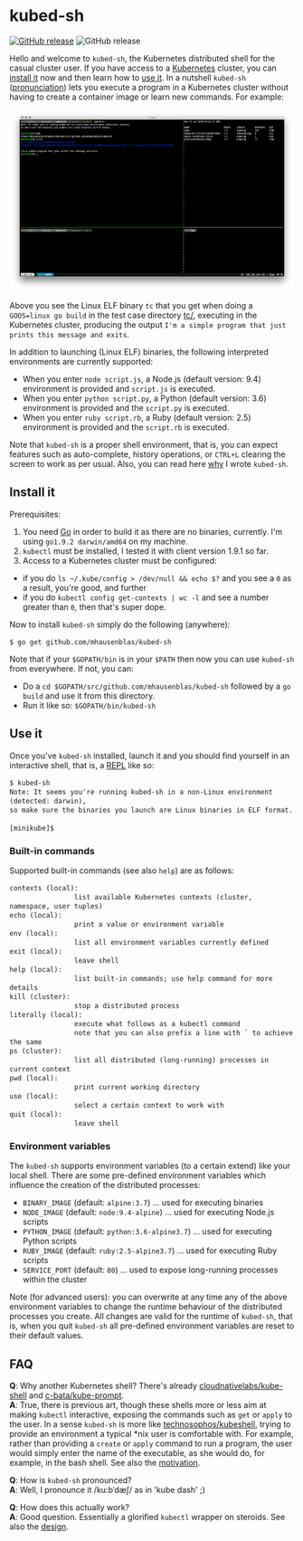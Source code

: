 # kubed-sh

[![GitHub release](https://img.shields.io/github/release/mhausenblas/kubed-sh.svg)](https://github.com/mhausenblas/kubed-sh) ![GitHub release](https://img.shields.io/badge/cloud--native-enabled-blue.svg)

Hello and welcome to `kubed-sh`, the Kubernetes distributed shell for the casual cluster user.
If you have access to a [Kubernetes](https://kubernetes.io/) cluster, you can [install it](#install-it) now
and then learn how to [use it](#use-it). In a nutshell `kubed-sh` ([pronunciation](#faq)) lets you execute
a program in a Kubernetes cluster without having to create a container image or learn new commands. For example:

![Launching a simple binary in a Kubernetes cluster](img/launch-bin.png)

Above you see the Linux ELF binary `tc` that you get when doing a `GOOS=linux go build` in the test case directory [tc/](tc/),
executing in the Kubernetes cluster, producing the output `I'm a simple program that just prints this message and exits`.

In addition to launching (Linux ELF) binaries, the following interpreted environments are currently supported:

- When you enter `node script.js`, a Node.js (default version: 9.4) environment is provided and `script.js` is executed.
- When you enter `python script.py`, a Python (default version: 3.6) environment is provided and the `script.py` is executed.
- When you enter `ruby script.rb`, a Ruby (default version: 2.5) environment is provided and the `script.rb` is executed.

Note that `kubed-sh` is a proper shell environment, that is, you can expect features such as auto-complete, history operations,
or `CTRL+L` clearing the screen to work as per usual. Also, you can read here [why](why.md) I wrote `kubed-sh`.

## Install it

Prerequisites:

1. You need [Go](https://golang.org/dl/) in order to build it as there are no binaries, currently. I'm using `go1.9.2 darwin/amd64` on my machine.
1. `kubectl` must be installed, I tested it with client version 1.9.1 so far.
1. Access to a Kubernetes cluster must be configured:
  - if you do `ls ~/.kube/config > /dev/null && echo $?` and you see a `0` as a result, you're good, and further
  - if you do `kubectl config get-contexts | wc -l` and see a number greater than `0`, then that's super dope.

Now to install `kubed-sh` simply do the following (anywhere):

```
$ go get github.com/mhausenblas/kubed-sh
```

Note that if your `$GOPATH/bin` is in your `$PATH` then now you can use `kubed-sh` from everywhere. If not, you can:

- Do a `cd $GOPATH/src/github.com/mhausenblas/kubed-sh` followed by a `go build` and use it from this directory.
- Run it like so: `$GOPATH/bin/kubed-sh`

## Use it

Once you've `kubed-sh` installed, launch it and you should find yourself in an interactive shell, that is, a [REPL](https://en.wikipedia.org/wiki/Read%E2%80%93eval%E2%80%93print_loop) like so:

```
$ kubed-sh
Note: It seems you're running kubed-sh in a non-Linux environment (detected: darwin),
so make sure the binaries you launch are Linux binaries in ELF format.

[minikube]$
```

### Built-in commands

Supported built-in commands (see also `help`) are as follows:

```
contexts (local):
                list available Kubernetes contexts (cluster, namespace, user tuples)
echo (local):
                print a value or environment variable
env (local):
                list all environment variables currently defined
exit (local):
                leave shell
help (local):
                list built-in commands; use help command for more details
kill (cluster):
                stop a distributed process
literally (local):
                execute what follows as a kubectl command
                note that you can also prefix a line with ` to achieve the same
ps (cluster):
                list all distributed (long-running) processes in current context
pwd (local):
                print current working directory
use (local):
                select a certain context to work with
quit (local):
                leave shell
```

### Environment variables

The `kubed-sh` supports environment variables (to a certain extend) like your local shell. There are some pre-defined environment variables which influence the creation of the distributed processes:

- `BINARY_IMAGE` (default: `alpine:3.7`) … used for executing binaries
- `NODE_IMAGE` (default: `node:9.4-alpine`) … used for executing Node.js scripts
- `PYTHON_IMAGE` (default: `python:3.6-alpine3.7`) … used for executing Python scripts
- `RUBY_IMAGE` (default: `ruby:2.5-alpine3.7`) … used for executing Ruby scripts
- `SERVICE_PORT` (default: `80`) … used to expose long-running processes within the cluster

Note (for advanced users): you can overwrite at any time any of the above environment variables to change the runtime behaviour of the distributed processes you create. All changes are valid for the runtime of `kubed-sh`, that is, when you quit `kubed-sh` all pre-defined environment variables are reset to their default values.

## FAQ

**Q**: Why another Kubernetes shell? There's already [cloudnativelabs/kube-shell](https://github.com/cloudnativelabs/kube-shell) and [c-bata/kube-prompt](https://github.com/c-bata/kube-prompt). <br>
**A**: True, there is previous art, though these shells more or less aim at making `kubectl` interactive, exposing the commands such as `get` or `apply` to the user.
In a sense `kubed-sh` is more like [technosophos/kubeshell](https://github.com/technosophos/kubeshell), trying to provide an environment a typical *nix user is comfortable with.
For example, rather than providing a `create` or `apply` command to run a program, the user would simply enter the name of the executable, as she would do, for example, in the bash shell. See also the [motivation](why.md).

**Q**: How is `kubed-sh` pronounced? <br>
**A**: Well, I pronounce it /ku:bˈdæʃ/ as in 'kube dash' ;)

**Q**: How does this actually work? <br>
**A**: Good question. Essentially a glorified `kubectl` wrapper on steroids. See also the [design](design.md).
